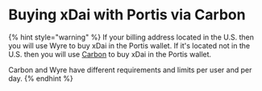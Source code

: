 # Buying xDai with Portis via Carbon

{% hint style="warning" %}
If your billing address  located in the U.S. then you will use Wyre to buy xDai in the Portis wallet. If it's located not in the U.S. then you will use [Carbon](../buying-xdai-with-wyre/buying-xdai-with-portis.md) to buy xDai in the Portis wallet.

Carbon and Wyre have different requirements and limits per user and per day.
{% endhint %}

